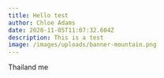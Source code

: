 ```yaml
---
title: Hello test
author: Chloe Adams
date: 2020-11-05T11:07:32.604Z
description: This is a test
image: /images/uploads/banner-mountain.png
---
```

Thailand me